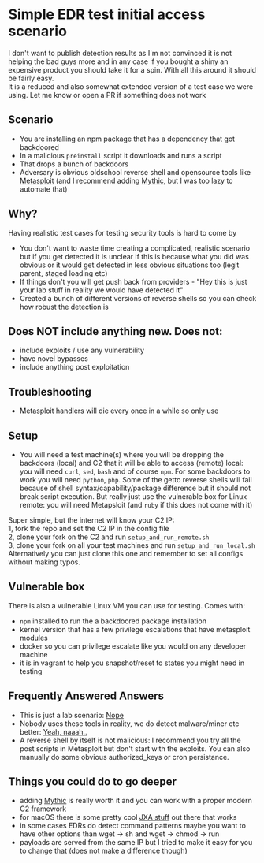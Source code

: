 # Simple EDR test initial access scenario
I don't want to publish detection results as I'm not convinced it is not helping the bad guys more and in any case if you bought a shiny an expensive product you should take it for a spin. With all this around it should be fairly easy.  
It is a reduced and also somewhat extended version of a test case we were using. Let me know or open a PR if something does not work 

## Scenario
- You are installing an npm package that has a dependency that got backdoored
- In a malicious `preinstall` script it downloads and runs a script 
- That drops a bunch of backdoors
- Adversary is obvious oldschool reverse shell and opensource tools like [Metasploit](https://github.com/rapid7/metasploit-framework) (and I recommend adding [Mythic](https://github.com/its-a-feature/Mythic), but I was too lazy to automate that)

## Why?
Having realistic test cases for testing security tools is hard to come by
- You don't want to waste time creating a complicated, realistic scenario but if you get detected it is unclear if this is because what you did was obvious or it would get detected in less obvious situations too (legit parent, staged loading etc)
- If things don't you will get push back from providers - "Hey this is just your lab stuff in reality we would have detected it"
- Created a bunch of different versions of reverse shells so you can check how robust the detection is 

## Does NOT include anything new. Does not:
- include exploits / use any vulnerability
- have novel bypasses
- include anything post exploitation

## Troubleshooting
- Metasploit handlers will die every once in a while so only use

## Setup
- You will need a test machine(s) where you will be dropping the backdoors (local) and C2 that it will be able to access (remote)
local: you will need `curl`, `sed`, `bash` and of course `npm`. For some backdoors to work you will need `python`, `php`. Some of the getto reverse shells will fail because of shell syntax/capability/package difference but it should not break script execution. But really just use the vulnerable box for Linux
remote: you will need Metapsloit (and `ruby` if this does not come with it)

Super simple, but the internet will know your C2 IP:  
1, fork the repo and set the C2 IP in the config file  
2, clone your fork on the C2 and run `setup_and_run_remote.sh`  
3, clone your fork on all your test machines and run `setup_and_run_local.sh`  
Alternatively you can just clone this one and remember to set all configs without making typos. 

## Vulnerable box
There is also a vulnerable Linux VM you can use for testing. Comes with: 
- `npm` installed to run the a backdoored package installation
- kernel version that has a few privilege escalations that have metasploit modules
- docker so you can privilege escalate like you would on any developer machine
- it is in vagrant to help you snapshot/reset to states you might need in testing

## Frequently Answered Answers
- This is just a lab scenario: [Nope](https://www.zdnet.com/article/malicious-npm-package-opens-backdoors-on-programmers-computers/)  
- Nobody uses these tools in reality, we do detect malware/miner etc better: [Yeah, naaah..](https://www.redscan.com/news/key-insights-from-the-conti-ransomware-playbook-leak-foothold/)  
- A reverse shell by itself is not malicious: I recommend you try all the post scripts in Metasploit but don't start with the exploits. You can also manually do some obvious authorized_keys or cron persistance.

## Things you could do to go deeper
- adding [Mythic](https://github.com/its-a-feature/Mythic) is really worth it and you can work with a proper modern C2 framework
- for macOS there is some pretty cool [JXA stuff](https://github.com/D00MFist/PersistentJXA) out there that works
- in some cases EDRs do detect command patterns maybe you want to have other options than wget -> sh and wget -> chmod -> run 
- payloads are served from the same IP but I tried to make it easy for you to change that (does not make a difference though)
